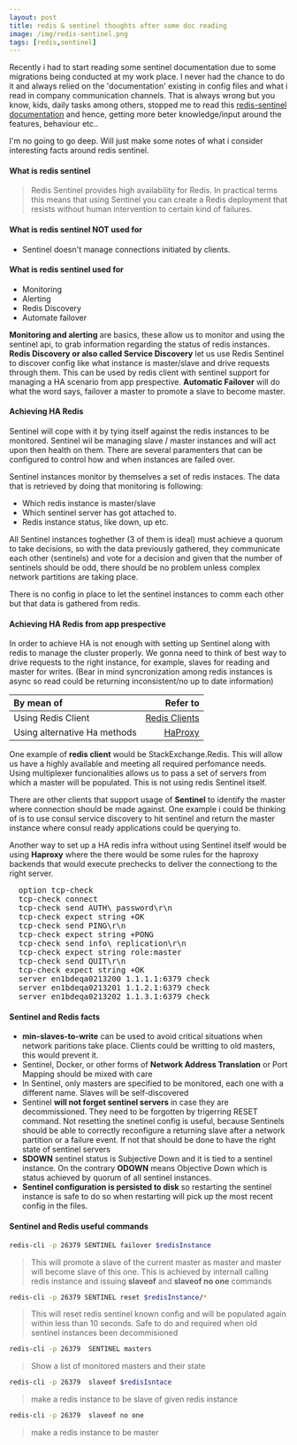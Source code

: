 ```yaml
---
layout: post
title: redis & sentinel thoughts after some doc reading
image: /img/redis-sentinel.png
tags: [redis,sentinel]
---
```


Recently i had to start reading some sentinel documentation due to some migrations being conducted at my work place. I never had the chance to do it and always relied on the 'documentation' existing in config files and what i read in company communication channels. That is always wrong but you know, kids, daily tasks among others, stopped me to read this [redis-sentinel documentation](https://redis.io/topics/sentinel) and hence, getting more beter knowledge/input around the features, behaviour etc..

I'm no going to go deep. Will just make some notes of what i consider interesting facts around redis sentinel.

#### What is redis sentinel

> Redis Sentinel provides high availability for Redis.
> In practical terms this means that using Sentinel you can create a Redis deployment that resists without human intervention to certain kind of failures.

#### What is redis sentinel NOT used for

- Sentinel doesn't manage connections initiated by clients.  

#### What is redis sentinel used for

- Monitoring
- Alerting
- Redis Discovery
- Automate failover

**Monitoring and alerting** are basics, these allow us to monitor and using the sentinel api, to grab information regarding the status of redis instances.
**Redis Discovery or also called Service Discovery** let us use Redis Sentinel to discover config like what instance is master/slave and drive requests through them. This can be used by redis client with sentinel support for managing a HA scenario from app prespective.
**Automatic Failover** will do what the word says, failover a master to promote a slave to become master.

#### Achieving HA Redis

Sentinel will cope with it by tying itself against the redis instances to be monitored. Sentinel wil be managing slave / master instances and will act upon then health on them. There are several paramenters that can be configured to control how and when instances are failed over.

Sentinel instances monitor by themselves a set of redis instaces. The data that is retrieved by doing that monitoring is following:

- Which redis instance is master/slave
- Which sentinel server has got attached to.
- Redis instance status, like down, up etc.

All  Sentinel instances toghether (3 of them is ideal) must  achieve a quorum to take decisions, so with the data previously gathered, they communicate each other (sentinels) and vote for a decision and given that the number of sentinels  should be odd, there  should be no problem unless complex network partitions are taking place.

There is no config in place to let the sentinel instances to comm each other but that data is gathered from redis.

#### Achieving HA Redis from app prespective

In order to achieve HA is not enough with setting up Sentinel along with redis to manage the cluster properly. We gonna need to think of best way to drive requests to the right instance, for example, slaves for reading and master for writes. (Bear in mind syncronization among redis instances is async so read could be returning inconsistent/no up to date information)

| By mean of                     | Refer to |
| :---                           |   ----:  |
| Using Redis Client             | [Redis Clients](https://redis.io/clients)|
| Using alternative Ha methods   | [HaProxy](http://www.haproxy.org/)|


One example of **redis client** would be StackExchange.Redis. This will allow us have a highly available and meeting all required perfomance needs. Using multiplexer funcionalities allows us to pass a set of servers from which a master will be populated. This is not using redis Sentinel itself.

There are other clients that support usage of **Sentinel** to identify the master where connection should be made against. One example i could be thinking of is to use consul service discovery to hit sentinel and return the master instance where consul ready applications could be querying to.

Another way to set up a HA redis infra without using Sentinel itself would be using **Haproxy** where the there would be some rules for the haproxy backends  that would execute prechecks to deliver the  connectiong to the right server.

<pre>
  option tcp-check
  tcp-check connect
  tcp-check send AUTH\ password\r\n
  tcp-check expect string +OK
  tcp-check send PING\r\n
  tcp-check expect string +PONG
  tcp-check send info\ replication\r\n
  tcp-check expect string role:master
  tcp-check send QUIT\r\n
  tcp-check expect string +OK
  server en1bdeqa0213200 1.1.1.1:6379 check
  server en1bdeqa0213201 1.1.2.1:6379 check
  server en1bdeqa0213202 1.1.3.1:6379 check
</pre>

#### Sentinel and Redis facts

- **min-slaves-to-write** can be used to avoid critical situations when network paritions take place.  Clients could be writting to old masters, this would prevent it.
- Sentinel, Docker, or other forms of **Network Address Translation** or Port Mapping should be mixed with care
- In Sentinel, only masters are specified to be monitored, each one with a different name. Slaves will be self-discovered
- Sentinel **will not forget sentinel servers** in case they are decommissioned. They need to be forgotten by trigerring RESET command. Not resetting the snetinel config is useful, because Sentinels should be able to correctly reconfigure a returning slave after a network partition or a failure event. If not that should be done to have the right state of sentinel servers
- **SDOWN** sentinel status is Subjective Down and it is tied to a sentinel instance. On the contrary **ODOWN** means Objective Down which is status achieved by quorum of all sentinel instances.
- **Sentinel configuration is persisted to disk** so restarting the sentinel instance is safe to do so when restarting will pick up the most recent config in the files.

#### Sentinel and Redis useful commands

``` bash
redis-cli -p 26379 SENTINEL failover $redisInstance
```

>This will promote a slave of the current master as master and master will become slave of this one. This is achieved by internall calling redis  instance and issuing **slaveof** and **slaveof no one** commands

```bash
redis-cli -p 26379 SENTINEL reset $redisInstance/*
```

>This will reset redis sentinel known config and will be populated again within less than 10 seconds. Safe to do and required when old sentinel instances been decommisioned

```bash
redis-cli -p 26379  SENTINEL masters
```

> Show a list of monitored masters and their state

```bash
redis-cli -p 26379  slaveof $redisIsntace
```

> make a redis instance to be slave of given redis instance

```bash
redis-cli -p 26379  slaveof no one
```

> make a redis instance to be master
